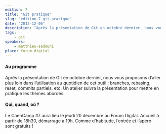 ```yaml
---
edition: 7
title: "Git pratique"
slug: "edition-7-git-pratique"
date: "2012-12-06"
description: "Après la présentation de Git en octobre dernier, nous vous proposons d’aller plus loin dans l’utilisation au quotidien de cet outil : branches, rebasing, reset, commits partiels, etc."
tags:
    - git
speakers:
    - matthieu-sadouni
place: forum-digital
---
```


#### Au programme

Après la présentation de Git en octobre dernier, nous vous proposons d’aller plus loin dans
l’utilisation au quotidien de cet outil : branches, rebasing, reset, commits partiels, etc. Un
atelier suivra la présentation pour mettre en pratique les thèmes abordés.

#### Qui, quand, où ?

Le CaenCamp #7 aura lieu le jeudi 20 décembre au Forum Digital. Accueil à partir de 18h30, démarrage
à 19h. Comme d’habitude, l’entrée et l’apéro sont gratuits !

